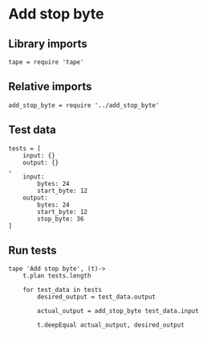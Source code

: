 # Add stop byte

## Library imports

	tape = require 'tape'


## Relative imports

	add_stop_byte = require '../add_stop_byte'


## Test data

	tests = [
		input: {}
		output: {}
	,
		input:
			bytes: 24
			start_byte: 12
		output:
			bytes: 24
			start_byte: 12
			stop_byte: 36
	]


## Run tests

	tape 'Add stop byte', (t)->
		t.plan tests.length

		for test_data in tests
			desired_output = test_data.output

			actual_output = add_stop_byte test_data.input

			t.deepEqual actual_output, desired_output
